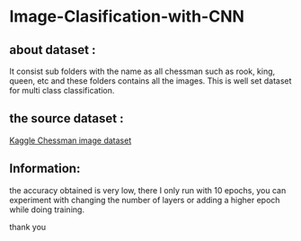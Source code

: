 # Image-Clasification-with-CNN

## about dataset :
It consist sub folders with the name as all chessman such as rook, king, queen, etc and these folders contains all the images.
This is well set dataset for multi class classification.

## the source dataset :
<a href="https://www.kaggle.com/niteshfre/chessman-image-dataset" target="_blank">Kaggle Chessman image dataset</a>

## Information:
the accuracy obtained is very low, there I only run with 10 epochs, you can experiment with changing the number of layers or adding a higher epoch while doing training.

thank you
